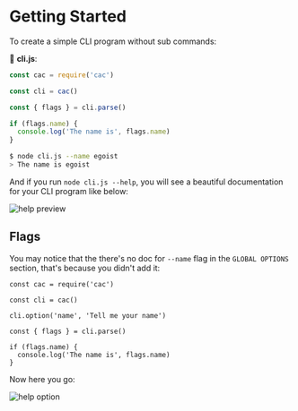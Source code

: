 # Getting Started

To create a simple CLI program without sub commands:

📝 __cli.js__:

```js
const cac = require('cac')

const cli = cac()

const { flags } = cli.parse()

if (flags.name) {
  console.log('The name is', flags.name)
}
```

```bash
$ node cli.js --name egoist
> The name is egoist
```

And if you run `node cli.js --help`, you will see a beautiful documentation for your CLI program like below:

![help preview](https://i.loli.net/2018/04/18/5ad6d4ac30e52.png)

## Flags

You may notice that the there's no doc for `--name` flag in the `GLOBAL OPTIONS` section, that's because you didn't add it:

```js{5}
const cac = require('cac')

const cli = cac()

cli.option('name', 'Tell me your name')

const { flags } = cli.parse()

if (flags.name) {
  console.log('The name is', flags.name)
}
```

Now here you go:

![help option](https://i.loli.net/2018/04/18/5ad6d553a1bff.png)

